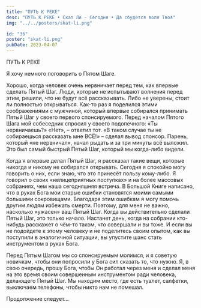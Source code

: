 ```yaml
---
title: "ПУТЬ К РЕКЕ"
desc: "ПУТЬ К РЕКЕ • Скат Ли - Сегодня • Да сбудется воля Твоя"
img: "../../posters/skat-li.png"

id: "36"
poster: "skat-li.png"
pubDate: 2023-04-07
---
```




ПУТЬ К РЕКЕ

Я хочу немного поговорить о Пятом Шаге.

Хорошо, когда человек очень нервничает перед тем, как впервые сделать Пятый Шаг. Люди, которые не испытывают волнения перед этим, решили, что не будут всё рассказывать. Либо не уверены, стоит ли полностью открываться. Как-то раз я поделился этими соображениями с мужчиной, который впервые собирался принимать Пятый Шаг у своего первого спонсируемого. Перед началом Пятого Шага мой собеседник спросил у своего подопечного: «Ты нервничаешь?» «Нет», – ответил тот. «В таком случае ты не собираешься рассказать мне ВСЁ!» – сделал вывод спонсор. Парень, который «не нервничал», начал рыдать и за три минуты всё выложил. Это был самый быстрый Пятый Шаг, который мы когда-либо видели.

Когда я впервые делал Пятый Шаг, я рассказал такие вещи, которые никогда и никому не собирался открывать. Сегодня я спокойно могу говорить о них, если знаю, что это принесёт пользу кому-либо. Я говорил о своих «нелицеприятных поступках» и на более массовых собраниях, чем наша сегодняшняя встреча. В Большой Книге написано, что в руках Бога мои старые ошибки становятся моими самыми большими сокровищами. Благодаря этим ошибкам я могу помочь другим людям избежать смерти. Поэтому, для меня не важно, насколько «ужасен» ваш Пятый Шаг. Когда вы действительно сделали Пятый Шаг, это только начало. Настанет день, когда на собрании кто-нибудь расскажет о чём-то таком, что совершали и вы тоже. И если вы не подойдете к этому человеку и не поделитесь своим опытом, как вы поступили в аналогичной ситуации, вы упустите шанс стать инструментом в руках Бога.

Перед Пятым Шагом мы со спонсируемым молимся, и я советую новичкам, чтобы они попросили у Бога сил сказать то, что нужно. Я, в свою очередь, прошу Бога, чтобы Он работал через меня и сделал меня на это время своим совершенным инструментом ради человека, делающего Пятый Шаг. Мы находим место, где есть туалет, салфетки, выключаем телефоны, чтобы никто нам не помешал.

Продолжение следует…




